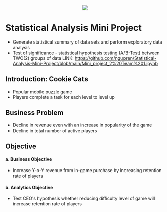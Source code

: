 <p align="center"><img src="https://i.imgur.com/njDaHn0.png"></p>

# Statistical Analysis Mini Project
- Generate statistical summary of data sets and perform exploratory data analysis
- Test of significance - statistical hypothesis testing (A/B-Test) between TWO(2) groups of data
LINK: https://github.com/nguoren/Statistical-Analysis-Mini-Project/blob/main/Mini_project_2%20Team%201.ipynb

## Introduction: Cookie Cats
- Popular mobile puzzle game
- Players complete a task for each level to level up

## Business Problem
- Decline in revenue even with an increase in popularity of the game
- Decline in total number of active players

## Objective
#### a. Business Objective
- Increase Y-o-Y revenue from in-game purchase by increasing retention rate of players
#### b. Analytics Objective
- Test CEO's hypothesis whether reducing difficulty level of game will increase retention rate of players
